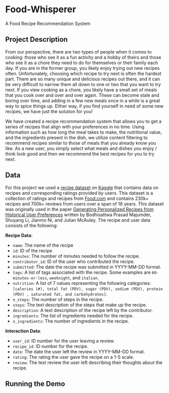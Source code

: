 # Food-Whisperer

A Food Recipe Recommendation System

## Project Description

From our perspective, there are two types of people when it comes to cooking: those who see it as a fun activity and a hobby of theirs and those who see it as a chore they need to do for themselves or their family each day. If you are in the former group, you likely enjoy trying out new recipes often. Unfortunately, choosing which recipe to try next is often the hardest part. There are so many unique and delicious recipes out there, and it can be very difficult to narrow them all down to one or two that you want to try next. If you view cooking as a chore, you likely have a small set of meals that you cook over and over and over again. These can become stale and boring over time, and adding in a few new meals once in a while is a great way to spice things up. Either way, if you find yourself in need of some new recipes, we have just the solution for you!

We have created a recipe recommendation system that allows you to get a series of recipes that align with your preferences in no time. Using information such as how long the meal takes to make, the nutritional value, and the ingredients present in the dish, we utilize content filtering to recommend recipes similar to those of meals that you already know you like. As a new user, you simply select what meals and dishes you enjoy / think look good and then we recommend the best recipes for you to try next.

## Data

For this project we used a [recipe dataset](https://www.kaggle.com/datasets/shuyangli94/food-com-recipes-and-user-interactions?select=RAW_recipes.csv) on [Kaggle](https://www.kaggle.com/) that contains data on recipes and corresponding ratings provided by users. This dataset is a collection of ratings and recipes from [Food.com](https://www.food.com/) and contains 230k+ recipes and 700k+ reviews from users over a span of 18 years. This dataset was originally used in the paper [Generating Personalized Recipes from Historical User Preferences](https://aclanthology.org/D19-1613/) written by Bodhisattwa Prasad Majumder, Shuyang Li, Jianmo Ni, and Julian McAuley. The recipe and user data consists of the following:

**Recipe Data**:

- `name`: The name of the recipe
- `id`: ID of the recipe
- `minutes`: The number of minutes needed to follow the recipe.
- `contributor_id`: ID of the user who contributed the recipe.
- `submitted`: The date the recipe was submitted in YYYY-MM-DD format.
- `tags`: A list of tags associated with the recipe. Some examples are `60-minutes-or-less`, `weeknight`, and `italian`.
- `nutrition`: A list of 7 values representing the following categories: `[calories (#), total fat (PDV), sugar (PDV), sodium (PDV), protein (PDV) , saturated fat, and carbohydrates]`.
- `n_steps`: The number of steps in the recipe.
- `steps`: The text description of the steps that make up the recipe.
- `description`: A text description of the recipe left by the contributor.
- `ingredients`: The list of ingredients needed for the recipe.
- `n_ingredients`: The number of ingredients in the recipe.

**Interaction Data**:

- `user_id`: ID number for the user leaving a review.
- `recipe_id`: ID number for the recipe.
- `date`: The date the user left the review in YYYY-MM-DD format.
- `rating`: The rating the user gave the recipe on a 1-5 scale.
- `review`: The text review the user left describing their thoughts about the recipe.

## Running the Demo

